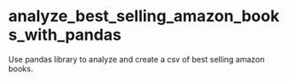 # analyze_best_selling_amazon_books_with_pandas
Use pandas library to analyze and create a csv of best selling amazon books.
